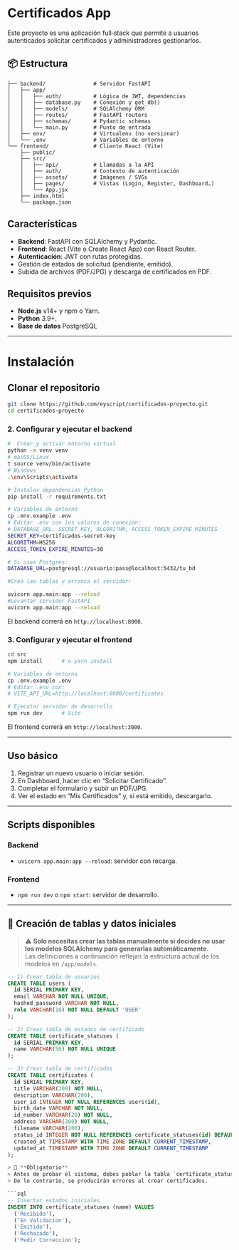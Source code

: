 # Certificados App

Este proyecto es una aplicación full‑stack que permite a usuarios autenticados solicitar certificados y administradores gestionarlos.

## 📦 Estructura

```
├── backend/               # Servidor FastAPI  
│   ├── app/  
│   │   ├── auth/          # Lógica de JWT, dependencias  
│   │   ├── database.py    # Conexión y get_db()  
│   │   ├── models/        # SQLAlchemy ORM  
│   │   ├── routes/        # FastAPI routers  
│   │   ├── schemas/       # Pydantic schemas  
│   │   └── main.py        # Punto de entrada  
│   ├── env/               # Virtualenv (no versionar)  
│   └── .env               # Variables de entorno  
└── frontend/              # Cliente React (Vite)  
    ├── public/  
    ├── src/  
    │   ├── api/           # Llamadas a la API  
    │   ├── auth/          # Contexto de autenticación  
    │   ├── assets/        # Imágenes / SVGs  
    │   ├── pages/         # Vistas (Login, Register, Dashboard…)  
    │   └── App.jsx  
    ├── index.html  
    └── package.json
```


## Características

- **Backend**: FastAPI con SQLAlchemy y Pydantic.
- **Frontend**: React (Vite o Create React App) con React Router.
- **Autenticación**: JWT con rutas protegidas.
- Gestión de estados de solicitud (pendiente, emitido).
- Subida de archivos (PDF/JPG) y descarga de certificados en PDF.

## Requisitos previos

- **Node.js** v14+ y npm o Yarn.
- **Python** 3.9+.
- **Base de datos** PostgreSQL

---

# Instalación

## Clonar el repositorio
```bash
git clone https://github.com/eyscript/certificados-proyecto.git
cd certificados-proyecto
```
### 2. Configurar y ejecutar el backend

```bash
#  Crear y activar entorno virtual
python -m venv venv
# macOS/Linux
t source venv/bin/activate
# Windows
.\env\Scripts\activate

# Instalar dependencias Python
pip install -r requirements.txt

# Variables de entorno
cp .env.example .env
# Editar .env con los valores de conexión:
# DATABASE_URL, SECRET_KEY, ALGORITHM, ACCESS_TOKEN_EXPIRE_MINUTES
SECRET_KEY=certificados-secret-key
ALGORITHM=HS256
ACCESS_TOKEN_EXPIRE_MINUTES=30

# Si usas Postgres:
DATABASE_URL=postgresql://usuario:pass@localhost:5432/tu_bd

#Crea las tablas y arranca el servidor:

uvicorn app.main:app --reload
#Levantar servidor FastAPI
uvicorn app.main:app --reload
```
El backend correrá en `http://localhost:8000`.

### 3. Configurar y ejecutar el frontend

```bash
cd src
npm install      # o yarn install

# Variables de entorno
cp .env.example .env
# Editar .env con:
# VITE_API_URL=http://localhost:8000/certificates

# Ejecutar servidor de desarrollo
npm run dev      # Vite

```

El frontend correrá en `http://localhost:3000`.

---
## Uso básico

1. Registrar un nuevo usuario o iniciar sesión.
2. En Dashboard, hacer clic en “Solicitar Certificado”.
3. Completar el formulario y subir un PDF/JPG.
4. Ver el estado en “Mis Certificados” y, si está emitido, descargarlo.

---

## Scripts disponibles

### Backend

- `uvicorn app.main:app --reload`: servidor con recarga.

### Frontend

- `npm run dev` o `npm start`: servidor de desarrollo.

---
## 📑 Creación de tablas y datos iniciales

> ⚠️ **Solo necesitas crear las tablas manualmente si decides no usar los modelos SQLAlchemy para generarlas automáticamente.**  
> Las definiciones a continuación reflejan la estructura actual de los modelos en `/app/models`.

```sql
-- 1) Crear tabla de usuarios
CREATE TABLE users (
  id SERIAL PRIMARY KEY,
  email VARCHAR NOT NULL UNIQUE,
  hashed_password VARCHAR NOT NULL,
  role VARCHAR(10) NOT NULL DEFAULT 'USER'
);

-- 2) Crear tabla de estados de certificado
CREATE TABLE certificate_statuses (
  id SERIAL PRIMARY KEY,
  name VARCHAR(50) NOT NULL UNIQUE
);

-- 3) Crear tabla de certificados
CREATE TABLE certificates (
  id SERIAL PRIMARY KEY,
  title VARCHAR(200) NOT NULL,
  description VARCHAR(200),
  user_id INTEGER NOT NULL REFERENCES users(id),
  birth_date VARCHAR NOT NULL,
  id_number VARCHAR(20) NOT NULL,
  address VARCHAR(200) NOT NULL,
  filename VARCHAR(200),
  status_id INTEGER NOT NULL REFERENCES certificate_statuses(id) DEFAULT 1,
  created_at TIMESTAMP WITH TIME ZONE DEFAULT CURRENT_TIMESTAMP,
  updated_at TIMESTAMP WITH TIME ZONE DEFAULT CURRENT_TIMESTAMP
);

> 🧩 **Obligatorio**  
> Antes de probar el sistema, debes poblar la tabla `certificate_statuses` con los estados iniciales.  
> De lo contrario, se producirán errores al crear certificados.

```sql
-- Insertar estados iniciales
INSERT INTO certificate_statuses (name) VALUES
  ('Recibido'),
  ('En Validacion'),
  ('Emitido'),
  ('Rechazado'),
  ('Pedir Correccion');
